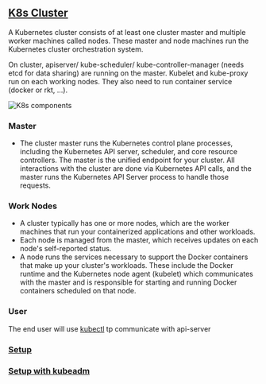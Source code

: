 
## [K8s Cluster](https://cloud.google.com/kubernetes-engine/docs/concepts/cluster-architecture)
A Kubernetes cluster consists of at least one cluster master and multiple worker machines called nodes. These master and node machines run the Kubernetes cluster orchestration system.

On cluster, apiserver/ kube-scheduler/ kube-controller-manager (needs etcd for data sharing) are running on the master. Kubelet and kube-proxy run on each working nodes. They also need to run container service (docker or rkt, ...).

![K8s components](https://d33wubrfki0l68.cloudfront.net/817bfdd83a524fed7342e77a26df18c87266b8f4/3da7c/images/docs/components-of-kubernetes.png)

### Master
- The cluster master runs the Kubernetes control plane processes, including the Kubernetes API server, scheduler, and core resource controllers. The master is the unified endpoint for your cluster. All interactions with the cluster are done via Kubernetes API calls, and the master runs the Kubernetes API Server process to handle those requests.

### Work Nodes
- A cluster typically has one or more nodes, which are the worker machines that run your containerized applications and other workloads.
- Each node is managed from the master, which receives updates on each node's self-reported status. 
- A node runs the services necessary to support the Docker containers that make up your cluster's workloads. These include the Docker runtime and the Kubernetes node agent (kubelet) which communicates with the master and is responsible for starting and running Docker containers scheduled on that node.

### User
The end user will use [kubectl](https://kubernetes.io/docs/reference/kubectl/kubectl/) tp communicate with api-server

### [Setup](https://kubernetes.io/docs/setup/)
### [Setup with kubeadm](https://kubernetes.io/docs/setup/independent/install-kubeadm/)

